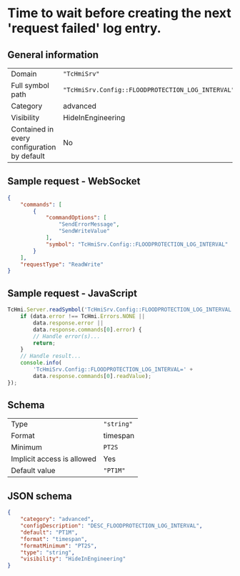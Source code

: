 # Time to wait before creating the next 'request failed' log entry.

## General information

|  |  |
| - | - |
| Domain | `"TcHmiSrv"` |
| Full symbol path | `"TcHmiSrv.Config::FLOODPROTECTION_LOG_INTERVAL"` |
| Category | advanced |
| Visibility | HideInEngineering |
| Contained in every configuration by default | No |

## Sample request - WebSocket

```json
{
    "commands": [
        {
            "commandOptions": [
                "SendErrorMessage",
                "SendWriteValue"
            ],
            "symbol": "TcHmiSrv.Config::FLOODPROTECTION_LOG_INTERVAL"
        }
    ],
    "requestType": "ReadWrite"
}
```

## Sample request - JavaScript

```javascript
TcHmi.Server.readSymbol('TcHmiSrv.Config::FLOODPROTECTION_LOG_INTERVAL', data => {
    if (data.error !== TcHmi.Errors.NONE ||
        data.response.error ||
        data.response.commands[0].error) {
        // Handle error(s)...
        return;
    }
    // Handle result...
    console.info(
        'TcHmiSrv.Config::FLOODPROTECTION_LOG_INTERVAL=' +
        data.response.commands[0].readValue);
});
```

## Schema

|  |  |
| - | - |
| Type | `"string"` |
| Format | timespan |
| Minimum | `PT2S` |
| Implicit access is allowed | Yes |
| Default value | `"PT1M"` |

## JSON schema

```json
{
    "category": "advanced",
    "configDescription": "DESC_FLOODPROTECTION_LOG_INTERVAL",
    "default": "PT1M",
    "format": "timespan",
    "formatMinimum": "PT2S",
    "type": "string",
    "visibility": "HideInEngineering"
}
```
